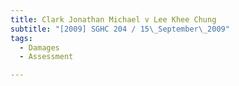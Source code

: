 ```yaml
---
title: Clark Jonathan Michael v Lee Khee Chung
subtitle: "[2009] SGHC 204 / 15\_September\_2009"
tags:
  - Damages
  - Assessment

---
```


